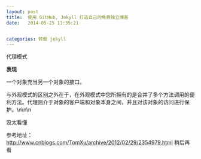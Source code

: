 ```yaml
---
layout: post
title:  使用 GitHub, Jekyll 打造自己的免费独立博客
date:   2014-05-25 11:35:21


categories: 转载 jekyll
---
```


代理模式

**表现**

一个对象充当另一个对象的接口。

与外观模式的区别之外在于，在外观模式中您所拥有的是合并了多个方法调用的便利方法。代理则介于对象的客户端和对象本身之间，并且对该对象的访问进行保护。\n\n\n


没太看懂

参考地址：
http://www.cnblogs.com/TomXu/archive/2012/02/29/2354979.html
稍后再看



